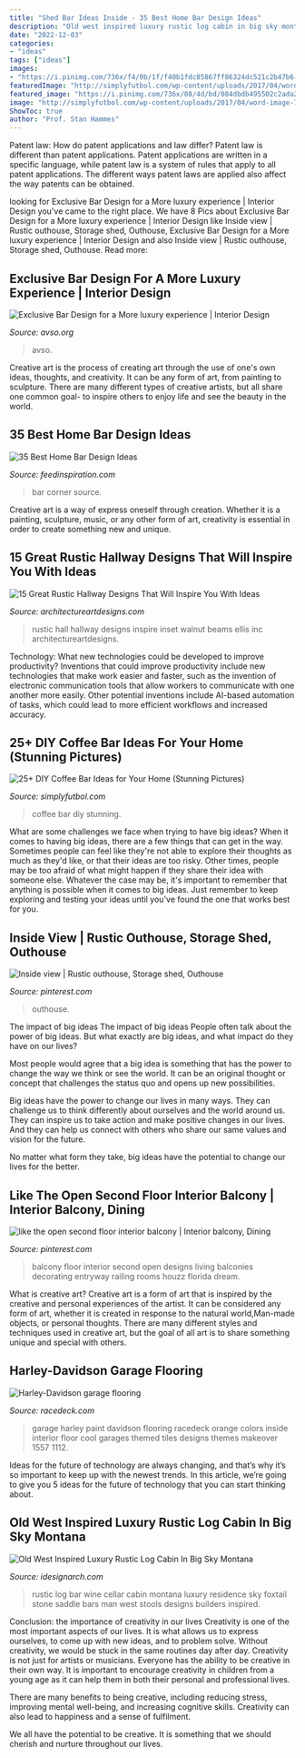 ```yaml
---
title: "Shed Bar Ideas Inside - 35 Best Home Bar Design Ideas"
description: "Old west inspired luxury rustic log cabin in big sky montana"
date: "2022-12-03"
categories:
- "ideas"
tags: ["ideas"]
images:
- "https://i.pinimg.com/736x/f4/0b/1f/f40b1fdc85867ff86324dc521c2b47b6--interior-balcony-floor-design.jpg"
featuredImage: "http://simplyfutbol.com/wp-content/uploads/2017/04/word-image-7.jpeg"
featured_image: "https://i.pinimg.com/736x/08/4d/bd/084dbdb495502c2ada21fe4bf34c7c76.jpg"
image: "http://simplyfutbol.com/wp-content/uploads/2017/04/word-image-7.jpeg"
ShowToc: true
author: "Prof. Stan Hammes"
---
```



Patent law: How do patent applications and law differ?
Patent law is different than patent applications. Patent applications are written in a specific language, while patent law is a system of rules that apply to all patent applications. The different ways patent laws are applied also affect the way patents can be obtained.

	

		
looking for Exclusive Bar Design for a More luxury experience | Interior Design you've came to the right place. We have 8 Pics about Exclusive Bar Design for a More luxury experience | Interior Design like Inside view | Rustic outhouse, Storage shed, Outhouse, Exclusive Bar Design for a More luxury experience | Interior Design and also Inside view | Rustic outhouse, Storage shed, Outhouse. Read more:
		
    
## Exclusive Bar Design For A More Luxury Experience | Interior Design

<img loading=lazy src="https://www.avso.org/wp-content/uploads/files/4/7/5/exclusive-bar-design-for-a-more-luxury-experience-5-475.jpg" onerror="this.onerror=null;this.src='https://tse1.mm.bing.net/th?id=OIP.ebcp7MjBFhIJrsw89EgFiQHaEk&amp;pid=15.1';" alt="Exclusive Bar Design for a More luxury experience | Interior Design">

_Source: avso.org_

>avso. 

	

Creative art is the process of creating art through the use of one's own ideas, thoughts, and creativity. It can be any form of art, from painting to sculpture. There are many different types of creative artists, but all share one common goal- to inspire others to enjoy life and see the beauty in the world.

    
## 35 Best Home Bar Design Ideas

<img loading=lazy src="http://feedinspiration.com/wp-content/uploads/2015/07/Stunning-Corner-Small-Bar-Design-Ideas.jpg" onerror="this.onerror=null;this.src='https://tse1.mm.bing.net/th?id=OIP.0NSQUFDRTi2Ux2xN_r4JqgHaLH&amp;pid=15.1';" alt="35 Best Home Bar Design Ideas">

_Source: feedinspiration.com_

>bar corner source. 

	

Creative art is a way of express oneself through creation. Whether it is a painting, sculpture, music, or any other form of art, creativity is essential in order to create something new and unique.

    
## 15 Great Rustic Hallway Designs That Will Inspire You With Ideas

<img loading=lazy src="https://www.architectureartdesigns.com/wp-content/uploads/2016/09/15-Great-Rustic-Hallway-Designs-That-Will-Inspire-You-With-Ideas-11-630x846.jpg" onerror="this.onerror=null;this.src='https://tse4.mm.bing.net/th?id=OIP.a5LKSB-hPF6-vm_NP4j4UQHaJ8&amp;pid=15.1';" alt="15 Great Rustic Hallway Designs That Will Inspire You With Ideas">

_Source: architectureartdesigns.com_

>rustic hall hallway designs inspire inset walnut beams ellis inc architectureartdesigns. 

	

Technology: What new technologies could be developed to improve productivity?
Inventions that could improve productivity include new technologies that make work easier and faster, such as the invention of electronic communication tools that allow workers to communicate with one another more easily. Other potential inventions include AI-based automation of tasks, which could lead to more efficient workflows and increased accuracy.

    
## 25+ DIY Coffee Bar Ideas For Your Home (Stunning Pictures)

<img loading=lazy src="http://simplyfutbol.com/wp-content/uploads/2017/04/word-image-7.jpeg" onerror="this.onerror=null;this.src='https://tse2.mm.bing.net/th?id=OIP.Bf6AL0NVuq_EEHGwCK9aKQHaJ4&amp;pid=15.1';" alt="25+ DIY Coffee Bar Ideas for Your Home (Stunning Pictures)">

_Source: simplyfutbol.com_

>coffee bar diy stunning. 

	

What are some challenges we face when trying to have big ideas?
When it comes to having big ideas, there are a few things that can get in the way. Sometimes people can feel like they're not able to explore their thoughts as much as they'd like, or that their ideas are too risky. Other times, people may be too afraid of what might happen if they share their idea with someone else. Whatever the case may be, it's important to remember that anything is possible when it comes to big ideas. Just remember to keep exploring and testing your ideas until you've found the one that works best for you.

    
## Inside View | Rustic Outhouse, Storage Shed, Outhouse

<img loading=lazy src="https://i.pinimg.com/736x/08/4d/bd/084dbdb495502c2ada21fe4bf34c7c76.jpg" onerror="this.onerror=null;this.src='https://tse4.mm.bing.net/th?id=OIP._Egyy6RJLT-E_g2emIwenwHaJ3&amp;pid=15.1';" alt="Inside view | Rustic outhouse, Storage shed, Outhouse">

_Source: pinterest.com_

>outhouse. 

	

The impact of big ideas
The impact of big ideas
People often talk about the power of big ideas. But what exactly are big ideas, and what impact do they have on our lives?

Most people would agree that a big idea is something that has the power to change the way we think or see the world. It can be an original thought or concept that challenges the status quo and opens up new possibilities.

Big ideas have the power to change our lives in many ways. They can challenge us to think differently about ourselves and the world around us. They can inspire us to take action and make positive changes in our lives. And they can help us connect with others who share our same values and vision for the future.

No matter what form they take, big ideas have the potential to change our lives for the better.

    
## Like The Open Second Floor Interior Balcony | Interior Balcony, Dining

<img loading=lazy src="https://i.pinimg.com/736x/f4/0b/1f/f40b1fdc85867ff86324dc521c2b47b6--interior-balcony-floor-design.jpg" onerror="this.onerror=null;this.src='https://tse3.mm.bing.net/th?id=OIP.MugQSEhXaEpua_V4YTWPNAHaLK&amp;pid=15.1';" alt="like the open second floor interior balcony | Interior balcony, Dining">

_Source: pinterest.com_

>balcony floor interior second open designs living balconies decorating entryway railing rooms houzz florida dream. 

	

What is creative art?
Creative art is a form of art that is inspired by the creative and personal experiences of the artist. It can be considered any form of art, whether it is created in response to the natural world,Man-made objects, or personal thoughts. There are many different styles and techniques used in creative art, but the goal of all art is to share something unique and special with others.

    
## Harley-Davidson Garage Flooring

<img loading=lazy src="http://racedeck.com/wp-content/uploads/2015/12/small-harley-themed-garage.jpg" onerror="this.onerror=null;this.src='https://tse4.mm.bing.net/th?id=OIP.xs7lf_ErVHJCOrH-9CoiyAHaFS&amp;pid=15.1';" alt="Harley-Davidson garage flooring">

_Source: racedeck.com_

>garage harley paint davidson flooring racedeck orange colors inside interior floor cool garages themed tiles designs themes makeover 1557 1112. 

	

Ideas for the future of technology are always changing, and that’s why it’s so important to keep up with the newest trends. In this article, we’re going to give you 5 ideas for the future of technology that you can start thinking about.

    
## Old West Inspired Luxury Rustic Log Cabin In Big Sky Montana

<img loading=lazy src="https://www.idesignarch.com/wp-content/uploads/Foxtail-Residence-Montana_6.jpg" onerror="this.onerror=null;this.src='https://tse1.mm.bing.net/th?id=OIP.XL0WuL9sPcNQ32wK3q6_4wHaLH&amp;pid=15.1';" alt="Old West Inspired Luxury Rustic Log Cabin In Big Sky Montana">

_Source: idesignarch.com_

>rustic log bar wine cellar cabin montana luxury residence sky foxtail stone saddle bars man west stools designs builders inspired. 

	

Conclusion: the importance of creativity in our lives
Creativity is one of the most important aspects of our lives. It is what allows us to express ourselves, to come up with new ideas, and to problem solve. Without creativity, we would be stuck in the same routines day after day.
Creativity is not just for artists or musicians. Everyone has the ability to be creative in their own way. It is important to encourage creativity in children from a young age as it can help them in both their personal and professional lives.

There are many benefits to being creative, including reducing stress, improving mental well-being, and increasing cognitive skills. Creativity can also lead to happiness and a sense of fulfilment.

We all have the potential to be creative. It is something that we should cherish and nurture throughout our lives.

